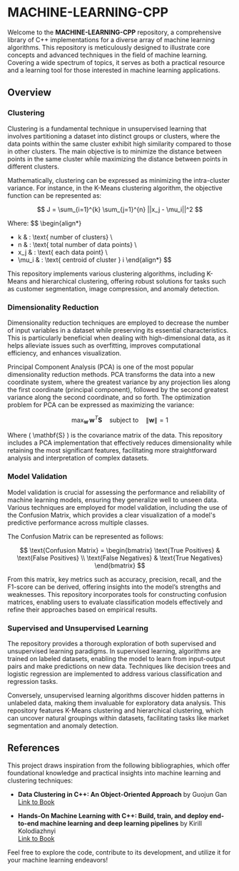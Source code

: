 # MACHINE-LEARNING-CPP

Welcome to the **MACHINE-LEARNING-CPP** repository, a comprehensive library of C++ implementations for a diverse array of machine learning algorithms. This repository is meticulously designed to illustrate core concepts and advanced techniques in the field of machine learning. Covering a wide spectrum of topics, it serves as both a practical resource and a learning tool for those interested in machine learning applications.

## Overview

### Clustering
Clustering is a fundamental technique in unsupervised learning that involves partitioning a dataset into distinct groups or clusters, where the data points within the same cluster exhibit high similarity compared to those in other clusters. The main objective is to minimize the distance between points in the same cluster while maximizing the distance between points in different clusters. 

Mathematically, clustering can be expressed as minimizing the intra-cluster variance. For instance, in the K-Means clustering algorithm, the objective function can be represented as:

$$
J = \sum_{i=1}^{k} \sum_{j=1}^{n} ||x_j - \mu_i||^2
$$

Where:
$$
\begin{align*}
- k & : \text{ number of clusters} \\
- n & : \text{ total number of data points} \\
- x_j & : \text{ each data point} \\
- \mu_i & : \text{ centroid of cluster } i
\end{align*}
$$

This repository implements various clustering algorithms, including K-Means and hierarchical clustering, offering robust solutions for tasks such as customer segmentation, image compression, and anomaly detection.

### Dimensionality Reduction
Dimensionality reduction techniques are employed to decrease the number of input variables in a dataset while preserving its essential characteristics. This is particularly beneficial when dealing with high-dimensional data, as it helps alleviate issues such as overfitting, improves computational efficiency, and enhances visualization.

Principal Component Analysis (PCA) is one of the most popular dimensionality reduction methods. PCA transforms the data into a new coordinate system, where the greatest variance by any projection lies along the first coordinate (principal component), followed by the second greatest variance along the second coordinate, and so forth. The optimization problem for PCA can be expressed as maximizing the variance:

$$
\max_{\mathbf{w}} \, \mathbf{w}^T \mathbf{S} \quad \text{subject to} \quad \|\mathbf{w}\| = 1
$$

Where \( \mathbf{S} \) is the covariance matrix of the data. This repository includes a PCA implementation that effectively reduces dimensionality while retaining the most significant features, facilitating more straightforward analysis and interpretation of complex datasets.

### Model Validation
Model validation is crucial for assessing the performance and reliability of machine learning models, ensuring they generalize well to unseen data. Various techniques are employed for model validation, including the use of the Confusion Matrix, which provides a clear visualization of a model's predictive performance across multiple classes.

The Confusion Matrix can be represented as follows:

$$
\text{Confusion Matrix} = \begin{bmatrix}
\text{True Positives} & \text{False Positives} \\
\text{False Negatives} & \text{True Negatives}
\end{bmatrix}
$$

From this matrix, key metrics such as accuracy, precision, recall, and the F1-score can be derived, offering insights into the model’s strengths and weaknesses. This repository incorporates tools for constructing confusion matrices, enabling users to evaluate classification models effectively and refine their approaches based on empirical results.

### Supervised and Unsupervised Learning
The repository provides a thorough exploration of both supervised and unsupervised learning paradigms. In supervised learning, algorithms are trained on labeled datasets, enabling the model to learn from input-output pairs and make predictions on new data. Techniques like decision trees and logistic regression are implemented to address various classification and regression tasks.

Conversely, unsupervised learning algorithms discover hidden patterns in unlabeled data, making them invaluable for exploratory data analysis. This repository features K-Means clustering and hierarchical clustering, which can uncover natural groupings within datasets, facilitating tasks like market segmentation and anomaly detection.

## References

This project draws inspiration from the following bibliographies, which offer foundational knowledge and practical insights into machine learning and clustering techniques:

- **Data Clustering in C++: An Object-Oriented Approach** by Guojun Gan  
  [Link to Book](https://www.routledge.com/Data-Clustering-in-C-An-Object-Oriented-Approach/Gan/p/book/9780367382957)

- **Hands-On Machine Learning with C++: Build, train, and deploy end-to-end machine learning and deep learning pipelines** by Kirill Kolodiazhnyi  
  [Link to Book](https://packtpub.com/en-us/product/hands-on-machine-learning-with-c-9781789955330?srsltid=AfmBOooxO9QnlaR4EQ_QynD3hkjSrPBupgA60n8WVu71Xxvrd22WuBmV)

Feel free to explore the code, contribute to its development, and utilize it for your machine learning endeavors!
